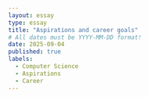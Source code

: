 ```yaml
---
layout: essay
type: essay
title: "Aspirations and career goals"
# All dates must be YYYY-MM-DD format!
date: 2025-09-04
published: true
labels:
  - Computer Science
  - Aspirations
  - Career
---
```


